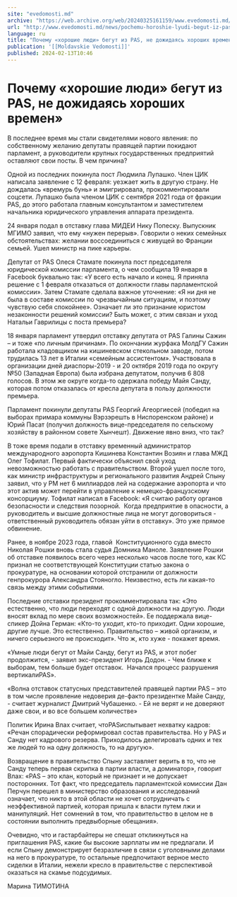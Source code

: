 ```yaml
---
site: "evedomosti.md"
archive: "https://web.archive.org/web/20240325161159/www.evedomosti.md/news/pochemu-horoshie-lyudi-begut-iz-pas-ne-dozhidayas-horoshih-v"
url: "http://www.evedomosti.md/news/pochemu-horoshie-lyudi-begut-iz-pas-ne-dozhidayas-horoshih-v"
language: ru
title: "Почему «хорошие люди» бегут из PAS, не дожидаясь хороших времен»"
publication: '[[Moldavskie Vedomosti]]'
published: 2024-02-13T10:46
---
```


# Почему «хорошие люди» бегут из PAS, не дожидаясь хороших времен»

В последнее время мы стали свидетелями нового явления: по собственному желанию депутаты правящей партии покидают парламент, а руководители крупных государственных предприятий оставляют свои посты. В чем причина?

Одной из последних покинула пост Людмила Лупашко. Член ЦИК написала заявление с 12 февраля: уезжает жить в другую страну. Не дождалась «времурь бунь» и эмигрировала, прокомментировали соцсети. Лупашко была членом ЦИК с сентября 2021 года от фракции PAS, до этого работала главным консультантом и заместителем начальника юридического управления аппарата президента.

24 января подал в отставку глава МИДЕИ Нику Попеску. Выпускник МГИМО заявил, что ему «нужен перерыв». Говорили о неких семейных обстоятельствах: желании воссоединиться с живущей во Франции семьей. Ушел министр на пике карьеры.

Депутат от PAS Олеся Стамате покинула пост председателя юридической комиссии парламента, о чем сообщила 19 января в Facebook буквально так: «У всего есть начало и конец. Я приняла решение с 1 февраля отказаться от должности главы парламентской комиссии». Затем Стамате сделала важное уточнение: «Я ни дня не была в составе комиссии по чрезвычайным ситуациям, и поэтому чувствую себя спокойнее». Означает ли это признание юристом незаконности решений комиссии? Быть может, с этим связан и уход Натальи Гаврилицы с поста премьера?

18 января парламент утвердил отставку депутата от PAS Галины Сажин – и тоже «по личным причинам». По окончании журфака МолдГУ Сажин работала кладовщиком на кишиневском стекольном заводе, потом трудилась 13 лет в Италии «семейным ассистентом». Участвовала в организации дней диаспоры-2019 - и 20 октября 2019 года по округу №50 (Западная Европа) была избрана депутатом, получив 6 808 голосов. В этом же округе когда-то одержала победу Майя Санду, которая потом отказалась от кресла депутата в пользу должности премьера.

Парламент покинули депутаты PAS Георгий Агеоргиесей (победил на выборах примара коммуны Вэрзэрешть в Ниспоренском районе) и Юрий Пасат (получил должность вице-председателя по сельскому хозяйству в районном совете Хынчешт). Движение явно вниз, что так?

В тоже время подали в отставку временный администратор международного аэропорта Кишинева Константин Возиян и глава МЖД Олег Тофилат. Первый фактически объяснил свой уход невозможностью работать с правительством. Второй ушел после того, как министр инфраструктуры и регионального развития Андрей Спыну заявил, что у РМ нет 6 миллиардов лей на содержание аэропорта и что этот актив может перейти в управление к немецко-французскому консорциуму. Тофилат написал в Facebook: «Я считаю работу органов безопасности и следствия позорной.  Когда предприятие в опасности, а руководитель и высшие должностные лица не могут договориться - ответственный руководитель обязан уйти в отставку». Это уже прямое обвинение.

Ранее, в ноябре 2023 года, главой  Конституционного суда вместо Николая Рошки вновь стала судья Домника Маноле. Заявление Рошки об отставке появилось всего через несколько часов после того, как КС признал не соответствующей Конституции статью закона о прокуратуре, на основании которой отстранили от должности генпрокурора Александра Стояногло. Неизвестно, есть ли какая-то связь между этими событиями.

Последние отставки президент прокомментировала так: «Это естественно, что люди переходят с одной должности на другую. Люди вносят вклад по мере своих возможностей». Ее поддержала вице-спикер Дойна Герман: «Кто-то уходит, кто-то приходит. Одни хорошие, другие лучше. Это естественно. Правительство – живой организм, и ничего серьезного не происходит». Что ж, кто хуже - покажет время.

«Умные люди бегут от Майи Санду, бегут из PAS, и этот побег продолжится, - заявил экс-президент Игорь Додон. - Чем ближе к выборам, тем больше будет отставок.  Начался процесс разрушения вертикалиPAS».

«Волна отставок статусных представителей правящей партии PAS – это в том числе проявление недоверия де-факто президентке Майе Санду, - считает журналист Дмитрий Чубашенко. - Ей не верят и не доверяют даже свои, и во все большем количестве»

Политик Ирина Влах считает, чтоPASиспытывает нехватку кадров: «Речан спорадически реформировал состав правительства. Но у PAS и Санду нет кадрового резерва. Приходилось делегировать одних и тех же людей то на одну должность, то на другую».

Возвращение в правительство Спыну заставляет верить в то, что не Санду теперь первая скрипка в партии власти, а доминатор», говорит Влах: «PAS – это клан, который не признает и не допускает посторонних. Тот факт, что председатель парламентской комиссии Дан Перчун перешел в министерство образования и исследований означает, что никто в этой области не хочет сотрудничать с неэффективной партией, которая пришла к власти путем лжи и манипуляций. Нет сомнений в том, что правительство в целом не в состоянии выполнить предвыборные обещания».

Очевидно, что и гастарбайтеры не спешат откликнуться на приглашения PAS, какие бы высокие зарплаты им не предлагали. И если Спыну демонстрирует безразличие в связи с уголовными делами на него в прокуратуре, то остальные предпочитают верное место сиделки в Италии, нежели кресло в правительстве с перспективой оказаться на скамье подсудимых.

Марина ТИМОТИНА